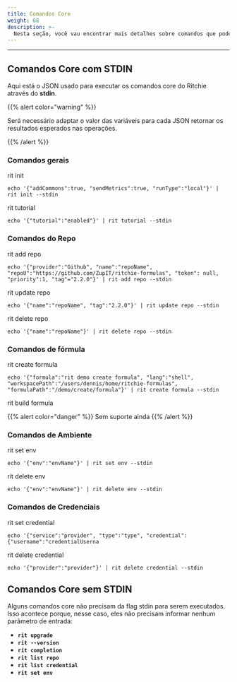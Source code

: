 ```yaml
---
title: Comandos Core
weight: 68
description: >-
  Nesta seção, você vau encontrar mais detalhes sobre comandos que podem ser usados via stdin.
---
```


---

## Comandos Core com STDIN

Aqui está o JSON usado para executar os comandos core do Ritchie através do **stdin**.

{{% alert color="warning" %}}

Será necessário adaptar o valor das variáveis para cada JSON retornar os resultados esperados nas operações.

{{% /alert %}}

### Comandos gerais

rit init

```text
echo '{"addCommons":true, "sendMetrics":true, "runType":"local"}' | rit init --stdin
```

rit tutorial

```text
echo '{"tutorial":"enabled"}' | rit tutorial --stdin
```

### Comandos do Repo

rit add repo

```text
echo '{"provider":"Github", "name":"repoName", "repoU":"https://github.com/ZupIT/ritchie-formulas", "token": null, "priority":1, "tag"="2.2.0"}' | rit add repo --stdin
```

rit update repo

```text
echo '{"name":"repoName", "tag":"2.2.0"}' | rit update repo --stdin
```

rit delete repo

```text
echo '{"name":"repoName"}' | rit delete repo --stdin
```

### Comandos de fórmula

rit create formula

```text
echo '{"formula":"rit demo create formula", "lang":"shell", "workspacePath":"/users/dennis/home/ritchie-formulas", "formulaPath":"/demo/create/formula"}' | rit create formula --stdin
```

rit build formula

{{% alert color="danger" %}}
Sem suporte ainda
{{% /alert %}}

### Comandos de Ambiente

rit set env

```text
echo '{"env":"envName"}' | rit set env --stdin
```

rit delete env

```text
echo '{"env":"envName"}' | rit delete env --stdin
```

### Comandos de Credenciais

rit set credential

```text
echo '{"service":"provider", "type":"type", "credential": {"username":"credentialUserna
```

rit delete credential

```text
echo '{"provider":"provider"}' | rit delete credential --stdin
```

## Comandos Core sem STDIN

Alguns comandos core não precisam da flag stdin para serem executados. Isso acontece porque, nesse caso, eles não precisam informar nenhum parâmetro de entrada:

* **`rit upgrade`**
* **`rit --version`**
* **`rit completion`**
* **`rit list repo`**
* **`rit list credential`**
* **`rit set env`**
